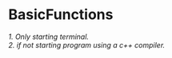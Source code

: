 # BasicFunctions

<i>
  1. Only starting terminal.
  <br>
  2. if not starting program using a c++ compiler.
 </i>
